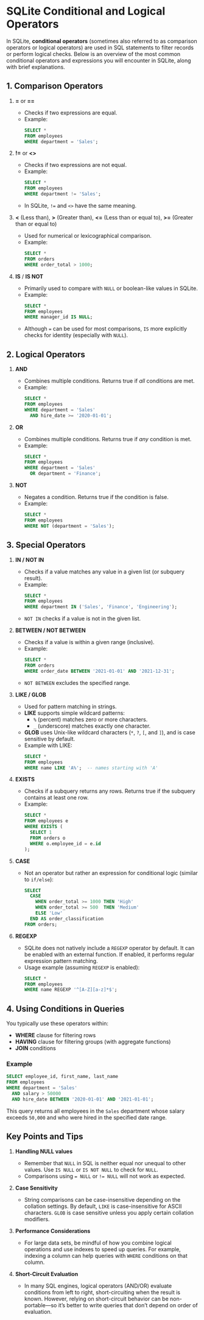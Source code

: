 # SQLite Conditional and Logical Operators

In SQLite, **conditional operators** (sometimes also referred to as comparison operators or logical operators) are used in SQL statements to filter records or perform logical checks. Below is an overview of the most common conditional operators and expressions you will encounter in SQLite, along with brief explanations.

## 1. Comparison Operators

1. **=** or **==**  
   - Checks if two expressions are equal.
   - Example:
     ```sql
     SELECT * 
     FROM employees
     WHERE department = 'Sales';
     ```

2. **!=** or **<>**  
   - Checks if two expressions are not equal.
   - Example:
     ```sql
     SELECT * 
     FROM employees
     WHERE department != 'Sales';
     ```
   - In SQLite, `!=` and `<>` have the same meaning.

3. **<** (Less than), **>** (Greater than), **<=** (Less than or equal to), **>=** (Greater than or equal to)  
   - Used for numerical or lexicographical comparison.
   - Example:
     ```sql
     SELECT * 
     FROM orders
     WHERE order_total > 1000;
     ```

4. **IS** / **IS NOT**  
   - Primarily used to compare with `NULL` or boolean-like values in SQLite.
   - Example:
     ```sql
     SELECT *
     FROM employees
     WHERE manager_id IS NULL;
     ```
   - Although `=` can be used for most comparisons, `IS` more explicitly checks for identity (especially with `NULL`).


## 2. Logical Operators

1. **AND**  
   - Combines multiple conditions. Returns true if *all* conditions are met.
   - Example:
     ```sql
     SELECT *
     FROM employees
     WHERE department = 'Sales'
       AND hire_date >= '2020-01-01';
     ```

2. **OR**  
   - Combines multiple conditions. Returns true if *any* condition is met.
   - Example:
     ```sql
     SELECT *
     FROM employees
     WHERE department = 'Sales'
       OR department = 'Finance';
     ```

3. **NOT**  
   - Negates a condition. Returns true if the condition is false.
   - Example:
     ```sql
     SELECT *
     FROM employees
     WHERE NOT (department = 'Sales');
     ```


## 3. Special Operators

1. **IN / NOT IN**  
   - Checks if a value matches any value in a given list (or subquery result).
   - Example:
     ```sql
     SELECT *
     FROM employees
     WHERE department IN ('Sales', 'Finance', 'Engineering');
     ```
   - `NOT IN` checks if a value is not in the given list.

2. **BETWEEN / NOT BETWEEN**  
   - Checks if a value is within a given range (inclusive).
   - Example:
     ```sql
     SELECT *
     FROM orders
     WHERE order_date BETWEEN '2021-01-01' AND '2021-12-31';
     ```
   - `NOT BETWEEN` excludes the specified range.

3. **LIKE / GLOB**  
   - Used for pattern matching in strings.
   - **LIKE** supports simple wildcard patterns:
     - `%` (percent) matches zero or more characters.
     - `_` (underscore) matches exactly one character.
   - **GLOB** uses Unix-like wildcard characters (`*`, `?`, `[`, and `]`), and is case sensitive by default.
   - Example with LIKE:
     ```sql
     SELECT *
     FROM employees
     WHERE name LIKE 'A%';  -- names starting with 'A'
     ```

4. **EXISTS**  
   - Checks if a subquery returns any rows. Returns true if the subquery contains at least one row.
   - Example:
     ```sql
     SELECT *
     FROM employees e
     WHERE EXISTS (
       SELECT 1
       FROM orders o
       WHERE o.employee_id = e.id
     );
     ```

5. **CASE**  
   - Not an operator but rather an expression for conditional logic (similar to `if/else`):
     ```sql
     SELECT 
       CASE
         WHEN order_total >= 1000 THEN 'High'
         WHEN order_total >= 500  THEN 'Medium'
         ELSE 'Low'
       END AS order_classification
     FROM orders;
     ```

6. **REGEXP**  
   - SQLite does not natively include a `REGEXP` operator by default. It can be enabled with an external function. If enabled, it performs regular expression pattern matching.
   - Usage example (assuming `REGEXP` is enabled):
     ```sql
     SELECT *
     FROM employees
     WHERE name REGEXP '^[A-Z][a-z]*$';
     ```


## 4. Using Conditions in Queries

You typically use these operators within:
- **WHERE** clause for filtering rows
- **HAVING** clause for filtering groups (with aggregate functions)
- **JOIN** conditions

### Example

```sql
SELECT employee_id, first_name, last_name
FROM employees
WHERE department = 'Sales'
  AND salary > 50000
  AND hire_date BETWEEN '2020-01-01' AND '2021-01-01';
```

This query returns all employees in the `Sales` department whose salary exceeds `50,000` and who were hired in the specified date range.


## Key Points and Tips

1. **Handling NULL values**  
   - Remember that `NULL` in SQL is neither equal nor unequal to other values. Use `IS NULL` or `IS NOT NULL` to check for `NULL`.
   - Comparisons using `= NULL` or `!= NULL` will not work as expected.

2. **Case Sensitivity**  
   - String comparisons can be case-insensitive depending on the collation settings. By default, `LIKE` is case-insensitive for ASCII characters. `GLOB` is case sensitive unless you apply certain collation modifiers.

3. **Performance Considerations**  
   - For large data sets, be mindful of how you combine logical operations and use indexes to speed up queries. For example, indexing a column can help queries with `WHERE` conditions on that column.

4. **Short-Circuit Evaluation**  
   - In many SQL engines, logical operators (AND/OR) evaluate conditions from left to right, short-circuiting when the result is known. However, relying on short-circuit behavior can be non-portable—so it’s better to write queries that don’t depend on order of evaluation.
